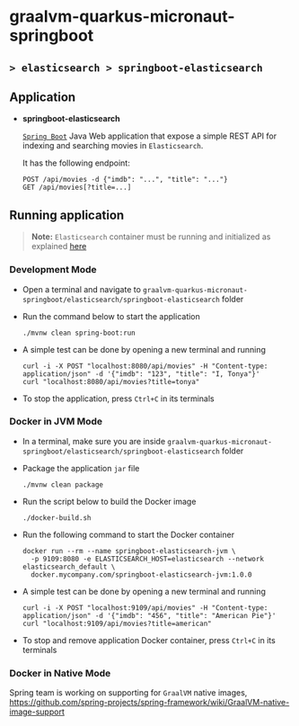 # graalvm-quarkus-micronaut-springboot
## `> elasticsearch > springboot-elasticsearch`

## Application

- **springboot-elasticsearch**

  [`Spring Boot`](https://docs.spring.io/spring-boot/docs/current/reference/htmlsingle/) Java Web application that expose a simple REST API for indexing and searching movies in `Elasticsearch`.
  
  It has the following endpoint:
  ```
  POST /api/movies -d {"imdb": "...", "title": "..."}
  GET /api/movies[?title=...]
  ```

## Running application

> **Note:** `Elasticsearch` container must be running and initialized as explained [here](https://github.com/ivangfr/graalvm-quarkus-micronaut-springboot/tree/master/elasticsearch#start-environment)

### Development Mode

- Open a terminal and navigate to `graalvm-quarkus-micronaut-springboot/elasticsearch/springboot-elasticsearch` folder

- Run the command below to start the application
  ```
  ./mvnw clean spring-boot:run
  ```

- A simple test can be done by opening a new terminal and running
  ```
  curl -i -X POST "localhost:8080/api/movies" -H "Content-type: application/json" -d '{"imdb": "123", "title": "I, Tonya"}'
  curl "localhost:8080/api/movies?title=tonya"
  ```

- To stop the application, press `Ctrl+C` in its terminals

### Docker in JVM Mode

- In a terminal, make sure you are inside `graalvm-quarkus-micronaut-springboot/elasticsearch/springboot-elasticsearch` folder

- Package the application `jar` file
  ```
  ./mvnw clean package
  ```

- Run the script below to build the Docker image
  ```
  ./docker-build.sh
  ```

- Run the following command to start the Docker container
  ```
  docker run --rm --name springboot-elasticsearch-jvm \
    -p 9109:8080 -e ELASTICSEARCH_HOST=elasticsearch --network elasticsearch_default \
    docker.mycompany.com/springboot-elasticsearch-jvm:1.0.0
  ```

- A simple test can be done by opening a new terminal and running
  ```
  curl -i -X POST "localhost:9109/api/movies" -H "Content-type: application/json" -d '{"imdb": "456", "title": "American Pie"}'
  curl "localhost:9109/api/movies?title=american"
  ```

- To stop and remove application Docker container, press `Ctrl+C` in its terminals

### Docker in Native Mode

Spring team is working on supporting for `GraalVM` native images, https://github.com/spring-projects/spring-framework/wiki/GraalVM-native-image-support

